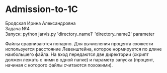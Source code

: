 # Admission-to-1C  

Бродская Ирина Александровна  
Задача №4  
Запуск: python jarvis.py 'directory_name1' 'directory_name2' parameter  

Файлы сравниваются попарно. Для вычисления процента схожести используется расстояние Левенштейна, которое нормируется по длине наибольшего файла. На вход передаются две директории (скрипт должен лежать с ними в одной папке) и параметр запуска (процент, начиная с которого файлы считаются похожими).
